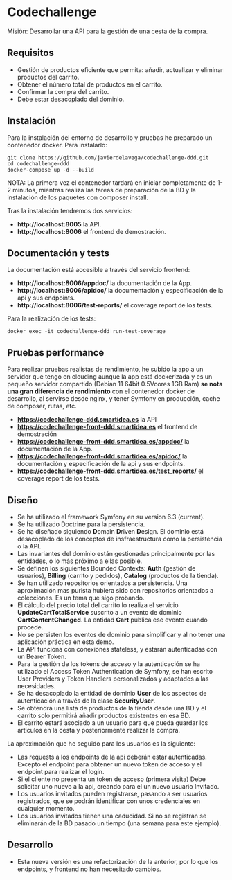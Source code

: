 # Codechallenge #

Misión: Desarrollar una API para la gestión de una cesta de la compra.

## Requisitos ##

* Gestión de productos eficiente que permita: añadir, actualizar y eliminar productos del carrito.
* Obtener el número total de productos en el carrito.
* Confirmar la compra del carrito.
* Debe estar desacoplado del dominio.

## Instalación ##

Para la instalación del entorno de desarrollo y pruebas he preparado un contenedor docker. Para instalarlo:

```git clone https://github.com/javierdelavega/codechallenge-ddd.git```  
```cd codechallenge-ddd```  
```docker-compose up -d --build```

NOTA: La primera vez el contenedor tardará en iniciar completamente de 1-2 minutos, mientras realiza las tareas de preparación de la BD y la instalación de los paquetes con composer install.

Tras la instalación tendremos dos servicios:

* **http://localhost:8005** la API.
* **http://localhost:8006** el frontend de demostración.

## Documentación y tests ##

La documentación está accesible a través del servicio frontend:

* **http://localhost:8006/appdoc/** la documentación de la App.
* **http://localhost:8006/apidoc/** la documentación y especificación de la api y sus endpoints.
* **http://localhost:8006/test-reports/** el coverage report de los tests.

Para la realización de los tests:

```docker exec -it codechallenge-ddd run-test-coverage```

## Pruebas performance ##

Para realizar pruebas realistas de rendimiento, he subido la app a un servidor que tengo en clouding aunque la app está dockerizada y es un pequeño servidor compartido (Debian 11 64bit 0.5Vcores 1GB Ram) **se nota una gran diferencia de rendimiento** con el contenedor docker de desarrollo, al servirse desde nginx, y tener Symfony en producción, cache de composer, rutas, etc.

* **https://codechallenge-ddd.smartidea.es** la API
* **https://codechallenge-front-ddd.smartidea.es** el frontend de demostración
* **https://codechallenge-front-ddd.smartidea.es/appdoc/** la documentación de la App.
* **https://codechallenge-front-ddd.smartidea.es/apidoc/** la documentación y especificación de la api y sus endpoints.
* **https://codechallenge-front-ddd.smartidea.es/test_reports/** el coverage report de los tests.

## Diseño ##

* Se ha utilizado el framework Symfony en su version 6.3 (current).
* Se ha utilizado Doctrine para la persistencia.
* Se ha diseñado siguiendo **D**omain **D**riven **D**esign. El dominio está desacoplado de los conceptos de insfraestructura como la persistencia o la API.
* Las invariantes del dominio están gestionadas principalmente por las entidades, o lo más próximo a ellas posible.
* Se definen los siguientes Bounded Contexts: **Auth** (gestión de usuarios), **Billing** (carrito y pedidos), **Catalog** (productos de la tienda).
* Se han utilizado repositorios orientados a persistencia. Una aproximación mas purista hubiera sido con repositorios orientados a colecciones. Es un tema que sigo probando.
* El cálculo del precio total del carrito lo realiza el servicio **UpdateCartTotalService** suscrito a un evento de dominio **CartContentChanged**. La entidad **Cart** publica ese evento cuando procede.
* No se persisten los eventos de dominio para simplificar y al no tener una aplicación práctica en esta demo.
* La API funciona con conexiones stateless, y estarán autenticadas con un Bearer Token.
* Para la gestión de los tokens de acceso y la autenticación se ha utilizado el Access Token Authentication de Symfony, se han escrito User Providers y Token Handlers personalizados y adaptados a las necesidades.
* Se ha desacoplado la entidad de dominio **User** de los aspectos de autenticación a través de la clase **SecurityUser**. 
* Se obtendrá una lista de productos de la tienda desde una BD y el carrito solo permitirá añadir productos existentes en esa BD.
* El carrito estará asociado a un usuario para que pueda guardar los artículos en la cesta y posteriormente realizar la compra.

La aproximación que he seguido para los usuarios es la siguiente: 

* Las requests a los endpoints de la api deberán estar autenticadas. Excepto el endpoint para obtener un nuevo token de acceso y el endpoint para realizar el login.
* Si el cliente no presenta un token de acceso (primera visita) Debe solicitar uno nuevo a la api, creando para el un nuevo usuario Invitado. 
* Los usuarios invitados pueden registrarse, pasando a ser usuarios registrados, que se podrán identificar con unos credenciales en cualquier momento.
* Los usuarios invitados tienen una caducidad. Si no se registran se eliminarán de la BD pasado un tiempo (una semana para este ejemplo).

## Desarrollo ##


* Esta nueva versión es una refactorización de la anterior, por lo que los endpoints, y frontend no han necesitado cambios.